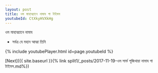 ```yaml
---
layout: post
title: ওম মাহাত্ম্যানে নামায গা টাইমস
youtubeId: CtXkyHVXkHg
---
```

 
 
 ওম মাহাত্ম্যানে নামায  
 
 -  সর্বত্র যে মহান আত্মা তিনি 
 
  
 
  
 
 
 
 
 
 


{% include youtubePlayer.html id=page.youtubeId %}
 
[Next]({{ site.baseurl }}{% link  split1/_posts/2017-11-19-ওম সার্ভ পূজিথায়া নামায গা টাইমস.md%})
 
